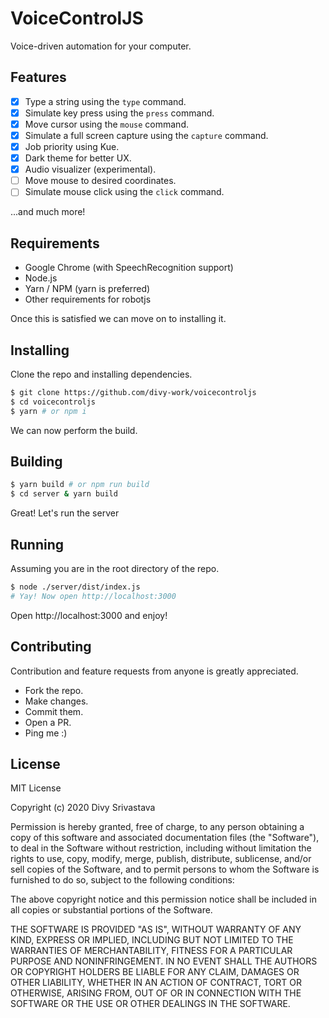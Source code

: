 # VoiceControlJS

Voice-driven automation for your computer.

## Features

- [x] Type a string using the `type` command.
- [x] Simulate key press using the `press` command.
- [x] Move cursor using the `mouse` command.
- [x] Simulate a full screen capture using the `capture` command.
- [x] Job priority using Kue.
- [x] Dark theme for better UX.
- [x] Audio visualizer (experimental).
- [ ] Move mouse to desired coordinates.
- [ ] Simulate mouse click using the `click` command.

...and much more!

## Requirements

* Google Chrome (with SpeechRecognition support)
* Node.js
* Yarn / NPM (yarn is preferred)
* Other requirements for robotjs

Once this is satisfied we can move on to installing it.

## Installing

Clone the repo and installing dependencies.

```sh
$ git clone https://github.com/divy-work/voicecontroljs
$ cd voicecontroljs
$ yarn # or npm i
```

We can now perform the build.

## Building

```sh
$ yarn build # or npm run build
$ cd server & yarn build
```
Great! Let's run the server

## Running

Assuming you are in the root directory of the repo.

```sh
$ node ./server/dist/index.js
# Yay! Now open http://localhost:3000
```

Open http://localhost:3000 and enjoy!

## Contributing

Contribution and feature requests from anyone is greatly appreciated.

* Fork the repo.
* Make changes.
* Commit them.
* Open a PR.
* Ping me :)

## License

MIT License

Copyright (c) 2020 Divy Srivastava

Permission is hereby granted, free of charge, to any person obtaining a copy
of this software and associated documentation files (the "Software"), to deal
in the Software without restriction, including without limitation the rights
to use, copy, modify, merge, publish, distribute, sublicense, and/or sell
copies of the Software, and to permit persons to whom the Software is
furnished to do so, subject to the following conditions:

The above copyright notice and this permission notice shall be included in all
copies or substantial portions of the Software.

THE SOFTWARE IS PROVIDED "AS IS", WITHOUT WARRANTY OF ANY KIND, EXPRESS OR
IMPLIED, INCLUDING BUT NOT LIMITED TO THE WARRANTIES OF MERCHANTABILITY,
FITNESS FOR A PARTICULAR PURPOSE AND NONINFRINGEMENT. IN NO EVENT SHALL THE
AUTHORS OR COPYRIGHT HOLDERS BE LIABLE FOR ANY CLAIM, DAMAGES OR OTHER
LIABILITY, WHETHER IN AN ACTION OF CONTRACT, TORT OR OTHERWISE, ARISING FROM,
OUT OF OR IN CONNECTION WITH THE SOFTWARE OR THE USE OR OTHER DEALINGS IN THE
SOFTWARE.
